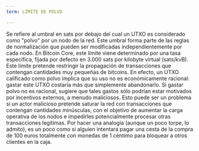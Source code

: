 ```yaml
---
term: LÍMITE DE POLVO

---
```

Se refiere al umbral en sats por debajo del cual un UTXO es considerado como "polvo" por un nodo de la red. Este umbral forma parte de las reglas de normalización que pueden ser modificadas independientemente por cada nodo. En Bitcoin Core, este límite viene determinado por una tasa específica, fijada por defecto en 3.000 sats por kilobyte virtual (sats/kvB). Este límite pretende restringir la propagación de transacciones que contengan cantidades muy pequeñas de bitcoins. En efecto, un UTXO calificado como polvo implica que su uso no es económicamente racional: gastar este UTXO costaría más que simplemente abandonarlo. Si gastar polvo no es racional, sugiere que tales gastos sólo podrían estar motivados por incentivos externos, a menudo maliciosos. Esto puede ser un problema si un actor malicioso pretende saturar la red con transacciones que contengan cantidades minúsculas, con el objetivo de aumentar la carga operativa de los nodos e impedirles potencialmente procesar otras transacciones legítimas. Por hacer una analogía (aunque un poco torpe, lo admito), es un poco como si alguien intentara pagar una cesta de la compra de 100 euros totalmente con monedas de 1 céntimo para bloquear a otros clientes en la caja.